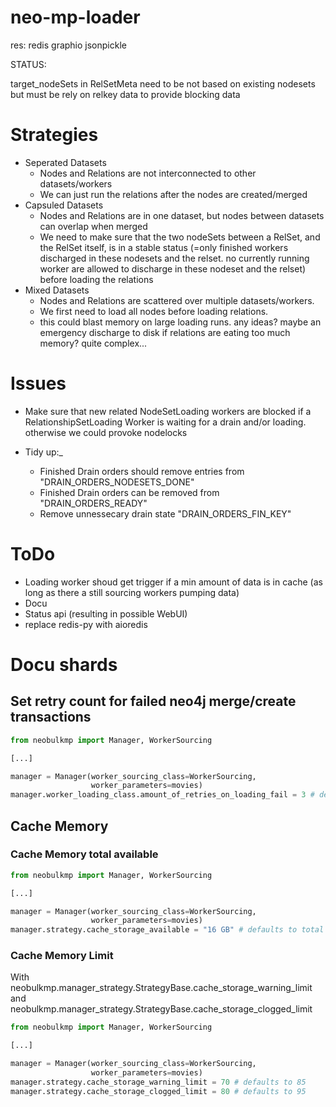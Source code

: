 # neo-mp-loader

res:
redis
graphio
jsonpickle



STATUS:

target_nodeSets in RelSetMeta need to be not based on existing nodesets but must be rely on relkey data to provide blocking data
# Strategies

* Seperated Datasets
    + Nodes and Relations are not interconnected to other datasets/workers
    + We can just run the relations after the nodes are created/merged
* Capsuled Datasets
    + Nodes and Relations are in one dataset, but nodes between datasets can overlap when merged
    + We need to make sure that the two nodeSets between a RelSet, and the RelSet itself, is in a stable status (=only finished workers discharged in these nodesets and the relset. no currently running worker are allowed to discharge in these nodeset and the relset) before loading the relations
* Mixed Datasets
    + Nodes and Relations are scattered over multiple datasets/workers.
    + We first need to load all nodes before loading relations.
    + this could blast memory on large loading runs. any ideas? maybe an emergency discharge to disk if relations are eating too much memory? quite complex...


# Issues

* Make sure that new related NodeSetLoading workers are blocked if a RelationshipSetLoading Worker is waiting for a drain and/or loading. otherwise we could provoke nodelocks

* Tidy up:_
    * Finished Drain orders should remove  entries from "DRAIN_ORDERS_NODESETS_DONE"
    * Finished Drain orders can be removed from "DRAIN_ORDERS_READY"
    * Remove unnessecary drain state "DRAIN_ORDERS_FIN_KEY"

# ToDo


* Loading worker shoud get trigger if a min amount of data is in cache (as long as there a still sourcing workers pumping data)
* Docu
* Status api (resulting in possible WebUI)
* replace redis-py with aioredis


# Docu shards

## Set retry count for failed neo4j merge/create transactions

```python
from neobulkmp import Manager, WorkerSourcing

[...]

manager = Manager(worker_sourcing_class=WorkerSourcing,
                  worker_parameters=movies)
manager.worker_loading_class.amount_of_retries_on_loading_fail = 3 # defaults to 4
```

## Cache Memory

### Cache Memory total available

```python
from neobulkmp import Manager, WorkerSourcing

[...]

manager = Manager(worker_sourcing_class=WorkerSourcing,
                  worker_parameters=movies)
manager.strategy.cache_storage_available = "16 GB" # defaults to total memory * 0.80 of manager host
```
### Cache Memory Limit

With neobulkmp.manager_strategy.StrategyBase.cache_storage_warning_limit and  neobulkmp.manager_strategy.StrategyBase.cache_storage_clogged_limit
 
```python
from neobulkmp import Manager, WorkerSourcing

[...]

manager = Manager(worker_sourcing_class=WorkerSourcing,
                  worker_parameters=movies)
manager.strategy.cache_storage_warning_limit = 70 # defaults to 85
manager.strategy.cache_storage_clogged_limit = 80 # defaults to 95
```